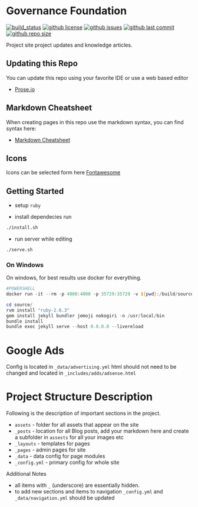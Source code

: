 # Governance Foundation

[![build_status](https://github.com/governance-foundation/governance.foundation/workflows/ci/badge.svg)](https://github.com/governance-foundation/maxbarrass.com/actions?workflow=ci)
[![github license](https://img.shields.io/github/license/governance-foundation/governance.foundation)](https://github.com/governance-foundation/governance.foundation) 
[![github issues](https://img.shields.io/github/issues/governance-foundation/governance.foundation)](https://github.com/governance-foundation/governance.foundation) 
[![github last commit](https://img.shields.io/github/last-commit/governance-foundation/governance.foundation)](https://github.com/governance-foundation/governance.foundation) 
[![github repo size](https://img.shields.io/github/repo-size/governance-foundation/governance.foundation)](https://github.com/governance-foundation/governance.foundation) 

Project site project updates and knowledge articles.

## Updating this Repo

You can update this repo using your favorite IDE or use a web based editor

* [Prose.io](http://prose.io/#governance-foundation/governance.foundation/tree/master)

## Markdown Cheatsheet

When creating pages in this repo use the markdown syntax, you can find syntax here:

* [Markdown Cheatsheet](https://github.com/adam-p/markdown-here/wiki/Markdown-Cheatsheet)

## Icons

Icons can be selected form here [Fontawesome](http://fontawesome.io/icons/)

## Getting Started

* setup ```ruby```

* install dependecies run

```bash
./install.sh
```

* run server while editing

```bash
./serve.sh
```

### On Windows

On windows, for best results use docker for everything.

```powershell
#POWERSHELL
docker run -it --rm -p 4000:4000 -p 35729:35729 -v ${pwd}:/build/source:rw aemdesign/centos-java-buildpack bash --login

cd source/
rvm install "ruby-2.6.3"
gem install jekyll bundler jemoji nokogiri -n /usr/local/bin
bundle install
bundle exec jekyll serve --host 0.0.0.0 --livereload

```


# Google Ads

Config is located in `_data/advertising.yml` html should not need to be changed and located in `_includes/adds/adsense.html`

# Project Structure Description

Following is the description of important sections in the project. 

* `assets` - folder for all assets that appear on the site
* `_posts` - location for all Blog posts, add your markdown here and create a subfolder in `assests` for all your images etc
* `_layouts` - templates for pages
* `_pages` - admin pages for site
* `_data` - data config for page modules
* `_config.yml` - primary config for whole site

Additional Notes

* all items with `_` (underscore) are essentially hidden.
* to add new sections and items to navigation `_config.yml` and `_data/navigation.yml` should be updated

